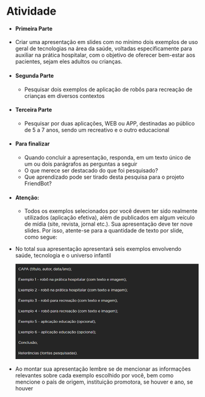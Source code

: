 # Atividade

- #### Primeira Parte

- Criar uma apresentação em slides com no mínimo dois exemplos de uso geral de tecnologias na área da saúde, voltadas especificamente para auxiliar na prática hospitalar, com o objetivo de oferecer bem-estar aos pacientes, sejam eles adultos ou crianças.

- #### **Segunda Parte**

  - Pesquisar dois exemplos de aplicação de robôs para recreação de crianças em diversos contextos

- #### **Terceira Parte**

  - Pesquisar por duas aplicações, WEB ou APP, destinadas ao público de 5 a 7 anos, sendo um recreativo e o outro educacional

- #### **Para finalizar**

  - Quando concluir a apresentação, responda, em um texto único de um ou dois parágrafos as perguntas a seguir
  - O que merece ser destacado do que foi pesquisado?
  - Que aprendizado pode ser tirado desta pesquisa para o projeto FriendBot?

- #### **Atenção:**

  - Todos os exemplos selecionados por você devem ter sido realmente utilizados (aplicação efetiva), além de publicados em algum veículo de mídia (site, revista, jornal etc.). Sua apresentação deve ter nove slides. Por isso, atente-se para a quantidade de texto por slide, como segue:

- No total sua apresentação apresentará seis exemplos envolvendo saúde, tecnologia e o universo infantil

  <img src="../../../../gitImages/estruturaAtividade.png" alt="estruturaAtividade" style="zoom: 80%;" />

- Ao montar sua apresentação lembre se de mencionar as informações relevantes sobre cada exemplo escolhido por você, bem como mencione o país de origem, instituição promotora, se houver e ano, se houver